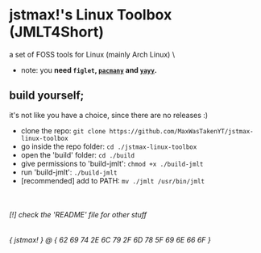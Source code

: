 # jstmax!'s Linux Toolbox (JMLT4Short)
a set of FOSS tools for Linux (mainly Arch Linux) \
* note: you **need `figlet`, [`pacmany`]() and [`yayy`]().**

## build yourself;
it's not like you have a choice, since there are no releases :)
* clone the repo: `git clone https://github.com/MaxWasTakenYT/jstmax-linux-toolbox`
* go inside the repo folder: `cd ./jstmax-linux-toolbox`
* open the 'build' folder: `cd ./build`
* give permissions to 'build-jmlt': `chmod +x ./build-jmlt`
* run 'build-jmlt': `./build-jmlt`
* [recommended] add to PATH: `mv ./jmlt /usr/bin/jmlt`

&nbsp;
###### [!] check the 'README' file for other stuff
###### { jstmax! } @ { 62 69 74 2E 6C 79 2F 6D 78 5F 69 6E 66 6F }
